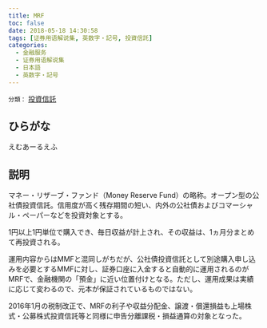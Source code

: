 ```yaml
---
title: MRF
toc: false
date: 2018-05-18 14:30:58
tags: [证券用语解说集, 英数字・記号, 投資信託]
categories:
  - 金融服务
  - 证券用语解说集
  - 日本語
  - 英数字・記号
---
```


`分類：` [投資信託](/tags/投資信託/)

## ひらがな

えむあーるえふ

## 説明

マネー・リザーブ・ファンド（Money Reserve Fund）の略称。オープン型の公社債投資信託。信用度が高く残存期間の短い、内外の公社債およびコマーシャル・ペーパーなどを投資対象とする。

1円以上1円単位で購入でき、毎日収益が計上され、その収益は、1ヵ月分まとめて再投資される。

運用内容からはMMFと混同しがちだが、公社債投資信託として別途購入申し込みを必要とするMMFに対し、証券口座に入金すると自動的に運用されるのがMRFで、金融機関の「預金」に近い位置付けとなる。ただし、運用成果は実績に応じて変わるので、元本が保証されているものではない。

2016年1月の税制改正で、MRFの利子や収益分配金、譲渡・償還損益も上場株式・公募株式投資信託等と同様に申告分離課税・損益通算の対象となった。
